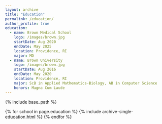 ```yaml
---
layout: archive
title: "Education"
permalink: /education/
author_profile: true
education:
  - name: Brown Medical School
    logo: /images/brown.jpg
    startDate: Aug 2020
    endDate: May 2025
    location: Providence, RI
    major: MD
  - name: Brown University
    logo: /images/brown.jpg
    startDate: Aug 2016
    endDate: May 2020
    location: Providence, RI
    major: ScB in Applied Mathematics-Biology, AB in Computer Science
    honors: Magna Cum Laude
---
```


{% include base_path %}

{% for school in page.education %}
  {% include archive-single-education.html %}
{% endfor %}